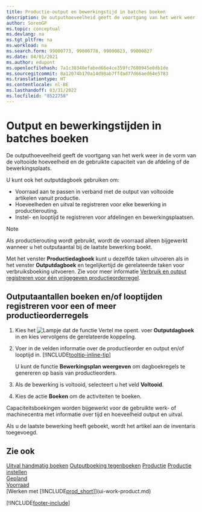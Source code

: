 ```yaml
---
title: Productie-output en bewerkingstijd in batches boeken
description: De outputhoeveelheid geeft de voortgang van het werk weer in de vorm van de voltooide hoeveelheid en de gebruikte capaciteit van de afdeling of de bewerkingsplaats.
author: SorenGP
ms.topic: conceptual
ms.devlang: na
ms.tgt_pltfrm: na
ms.workload: na
ms.search.form: 99000773, 99000778, 99000823, 99000827
ms.date: 04/01/2021
ms.author: edupont
ms.openlocfilehash: 7a1c30340efabed66e4ce359fc7680945e0db1de
ms.sourcegitcommit: 8a12074b170a14d98ab7ffdad77d66aed64e5783
ms.translationtype: HT
ms.contentlocale: nl-BE
ms.lasthandoff: 03/31/2022
ms.locfileid: "8522758"
---
```

# <a name="batch-post-output-and-run-times"></a>Output en bewerkingstijden in batches boeken
De outputhoeveelheid geeft de voortgang van het werk weer in de vorm van de voltooide hoeveelheid en de gebruikte capaciteit van de afdeling of de bewerkingsplaats.

U kunt ook het outputdagboek gebruiken om:

* Voorraad aan te passen in verband met de output van voltooide artikelen vanuit productie.
* Hoeveelheden en uitval te registreren voor elke bewerking in productierouting.
* Instel- en looptijd te registreren voor afdelingen en bewerkingsplaatsen.

> [!NOTE]
> Als productierouting wordt gebruikt, wordt de voorraad alleen bijgewerkt wanneer u het outputaantal bij de laatste bewerking boekt.

Met het venster **Productiedagboek** kunt u dezelfde taken uitvoeren als in het venster **Outputdagboek** en tegelijkertijd de gerelateerde taken voor verbruiksboeking uitvoeren. Zie voor meer informatie [Verbruik en output registreren voor één vrijgegeven productieorderregel](production-how-to-register-consumption-and-output.md).

## <a name="to-post-output-quantities-andor-register-run-times-for-one-or-more-production-order-lines"></a>Outputaantallen boeken en/of looptijden registreren voor een of meer productieorderregels

1. Kies het ![Lampje dat de functie Vertel me opent.](media/ui-search/search_small.png "Vertel me wat u wilt doen") voer **Outputdagboek** in en kies vervolgens de gerelateerde koppeling.  
2. Voer in de velden informatie over de productieorder en output en/of looptijd in. [!INCLUDE[tooltip-inline-tip](includes/tooltip-inline-tip_md.md)]
  
    U kunt de functie **Bewerkingsplan weergeven** om dagboekregels te genereren op basis van productieorders.
  
3. Als de bewerking is voltooid, selecteert u het veld **Voltooid**.  
4. Kies de actie **Boeken** om de activiteiten te boeken. 

Capaciteitsboekingen worden bijgewerkt voor de gebruikte werk- of machinecentra met informatie over tijd en hoeveelheid output en uitval.  

Als u de laatste bewerking heeft geboekt, wordt het artikel aan de inventaris toegevoegd.  

## <a name="see-also"></a>Zie ook

[Uitval handmatig boeken](production-how-to-post-scrap.md)
[Outputboeking tegenboeken](production-how-to-reverse-output-posting.md)
[Productie](production-manage-manufacturing.md)
[Productie instellen](production-configure-production-processes.md)  
[Gepland](production-planning.md)  
[Voorraad](inventory-manage-inventory.md)  
[Werken met [!INCLUDE[prod_short](includes/prod_short.md)]](ui-work-product.md)


[!INCLUDE[footer-include](includes/footer-banner.md)]
